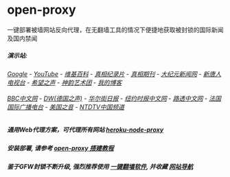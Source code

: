 # open-proxy
一键部署被墙网站反向代理，在无翻墙工具的情况下便捷地获取被封锁的国际新闻及国内禁闻

#####  演示站:
######  [Google](http://45.32.129.54:8888/search?q=425事件) - [YouTube](http://45.32.129.54:8700/results?search_query=425事件) - [维基百科](http://45.32.129.54:8100/wiki/喬高-麥塔斯調查報告) - [真相纪录片](http://45.32.129.54:10080/videos) - [真相期刊](http://45.32.129.54:8300/display.aspx?category_id=3&zhuanti_id=2) - [大纪元新闻网](http://45.32.129.54:10080) - [新唐人电视台](http://45.32.129.54:8000) - [希望之声](http://45.32.129.54:8200) - [神韵艺术团](http://45.32.129.54:8000/xtr/gb/prog673.html) - [我的博客](http://45.32.129.54:10000/)<br/> <br/> [BBC中文网](http://45.32.129.54:9100/zhongwen) - [DW(德国之声)](http://45.32.129.54:9200/zh/在线报导/s-9058?&zhongwen=simp) - [华尔街日报](http://45.32.129.54:9300) - [纽约时报中文网](http://45.32.129.54:9400) - [路透中文网](http://45.32.129.54:9500/) - [法国国际广播电台](http://45.32.129.54:9600/) - [美国之音](http://45.32.129.54:9700/) - [NTDTV中国频道](http://45.32.129.54:10080/videos/tv.html)

##### 通用Web代理方案，可代理所有网站 [heroku-node-proxy](https://github.com/gfw-breaker/heroku-node-proxy#--end--) 

##### 安装部署, 请参考 [open-proxy 搭建教程](https://github.com/gfw-breaker/open-proxy/wiki#open-proxy-%E6%90%AD%E5%BB%BA%E6%95%99%E7%A8%8B)

##### 鉴于GFW封锁不断升级, 强烈推荐使用 [一键翻墙软件](http://45.32.129.54:10000/fgate/), 并收藏 [网站导航](https://github.com/gfw-breaker/open-proxy/blob/master/README.md)

